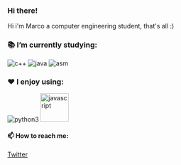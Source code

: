 ### Hi there!
Hi i'm Marco a computer engineering student, that's all :)
<!--
**oppaoppai/oppaoppai** is a ✨ _special_ ✨ repository because its `README.md` (this file) appears on your GitHub profile.

Here are some ideas to get you started:

- 🔭 I’m currently working on ...
- 🌱 I’m currently learning ...
- 👯 I’m looking to collaborate on ...
- 🤔 I’m looking for help with ...
- 💬 Ask me about ...
- 📫 How to reach me: ...
- 😄 Pronouns: ...
- ⚡ Fun fact: ...
-->

### 📚 I’m currently studying:
<img src="https://i.ibb.co/dMnsbrD/ISO-C-Logo.png" alt="c++" > <img src="https://i.ibb.co/pPj1TvV/java-svgrepo-com.png" alt="java"> <img src="https://i.ibb.co/1vgCrKN/ARM-architecture-Logo-wine.png" alt="asm">
### ❤️ I enjoy using:
<img src="https://i.ibb.co/12Rc3Hk/Python-logo-notext.png" alt="python3"> <img src="https://camo.githubusercontent.com/8607a329d918377a9074825409a10140f6b87d7bd18463416e5ce59aefd3c5f3/68747470733a2f2f63646e2e69636f6e2d69636f6e732e636f6d2f69636f6e73322f323431352f504e472f3531322f6a6176617363726970745f6f726967696e616c5f6c6f676f5f69636f6e5f3134363435352e706e67" alt="javascript" width="64">

<!--<img src="https://seeklogo.com/images/G/go-logo-046185B647-seeklogo.com.png" alt="go" width="64">-->

#### 📫 How to reach me:
<a href="https://twitter.com/Yun_sdvx">Twitter</a>
